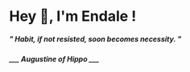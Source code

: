 <h1 title="head"> Hey 👋, I'm Endale !</h1>

**<h5><i>" Habit, if not resisted, soon becomes necessity. "</i></h5>**

*<b>___ Augustine of Hippo ___</b>*
